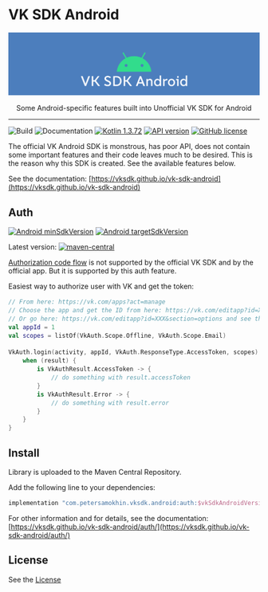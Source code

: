 # VK SDK Android
![cover](docs/images/android_cover.png)

<p align="center">Some Android-specific features built into Unofficial VK SDK for Android</p>

---

![Build](https://github.com/vksdk/vk-sdk-android/workflows/Release/badge.svg) ![Documentation](https://github.com/vksdk/vk-sdk-android/workflows/Documentation/badge.svg) [![Kotlin 1.3.72](https://img.shields.io/badge/Kotlin-1.8.0-blue.svg?style=flat)](http://kotlinlang.org) [![API version](https://img.shields.io/badge/API%20version-5.113-blue?style=flat&logo=vk&logoColor=white)](https://vk.com/dev/versions)
[![GitHub license](https://img.shields.io/badge/License-MIT-yellow.svg?style=flat)](https://github.com/vksdk/vk-sdk-android/blob/master/LICENSE)

The official VK Android SDK is monstrous, has poor API, does not contain some important features and their code leaves much to be desired.
This is the reason why this SDK is created.
See the available features below.

See the documentation: [https://vksdk.github.io/vk-sdk-android](https://vksdk.github.io/vk-sdk-android)

## Auth
[![Android minSdkVersion](https://img.shields.io/badge/minSdkVersion-21-yellowgreen)](https://img.shields.io/badge/minSdkVersion-16-yellowgreen) [![Android targetSdkVersion](https://img.shields.io/badge/targetSdkVersion-33-green)](https://img.shields.io/badge/targetSdkVersion-33-green)

Latest version:  [![maven-central](https://img.shields.io/badge/Maven%20Central-1.0.0-yellowgreen?style=flat)](https://search.maven.org/search?q=g:com.petersamokhin.vksdk.android)

[Authorization code flow](https://vk.com/dev/authcode_flow_user) is not supported by the official VK SDK and by the official app.
But it is supported by this auth feature.

Easiest way to authorize user with VK and get the token:

```kotlin
// From here: https://vk.com/apps?act=manage
// Choose the app and get the ID from here: https://vk.com/editapp?id=XXX
// Or go here: https://vk.com/editapp?id=XXX&section=options and see the App ID
val appId = 1
val scopes = listOf(VkAuth.Scope.Offline, VkAuth.Scope.Email)

VkAuth.login(activity, appId, VkAuth.ResponseType.AccessToken, scopes) { result ->
    when (result) {
        is VkAuthResult.AccessToken -> {
            // do something with result.accessToken
        }
        is VkAuthResult.Error -> {
            // do something with result.error
        }
    }
}
```

## Install
Library is uploaded to the Maven Central Repository.

Add the following line to your dependencies:
```groovy
implementation "com.petersamokhin.vksdk.android:auth:$vkSdkAndroidVersion"
```

For other information and for details, see the documentation: [https://vksdk.github.io/vk-sdk-android/auth/](https://vksdk.github.io/vk-sdk-android/auth/)

## License
See the [License](https://github.com/vksdk/vk-sdk-android/blob/master/LICENSE)